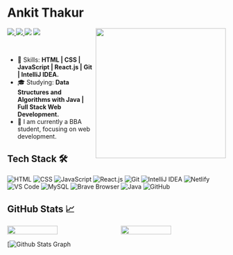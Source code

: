 
# Ankit Thakur
<div style="position: relative;">
    <img width="300px" src="https://media1.giphy.com/media/v1.Y2lkPTc5MGI3NjExdGNhdXNiaTI3YzduZWlnbGJzeXZtNTNyN2dsOWprdXA3d2hwbXJzMSZlcD12MV9pbnRlcm5hbF9naWZfYnlfaWQmY3Q9Zw/qPa9vUYCUrx6w/giphy.gif" style="position: relative; z-index: 1;" align="right" />
    
</div>



<p align="left">
  <a href="mailto:thakurankit13197@gmail.com">
    <img src="https://img.shields.io/badge/-thakurankit13197@gmail.com-6633cc?style=flat-square&logo=Gmail&logoColor=white&link=mailto:thakurankit13197@gmail.com" />
  </a>
  <a href="https://www.linkedin.com/in/ankit-thakur-6259b5226/">
    <img src="https://img.shields.io/badge/-Ankit%20Thakur-6633cc?style=flat-square&logo=Linkedin&logoColor=white&link=https://www.linkedin.com/in/ankit-thakur-6259b5226/" />
  </a>
  <a>
    <img src="https://img.shields.io/badge/Ankit Thakur%231783-6633cc?style=flat-square&logo=Discord&logoColor=white" />
  </a>
  <a href="https://github.com/thakurankit13197/?tab=follow">
    <img src="https://img.shields.io/github/followers/thakurankit13197?label=Follow&style=social" />
  </a>
</p>

<br>

- :rocket: Skills: <strong>HTML | CSS | JavaScript | React.js | Git | IntelliJ IDEA.</strong>
- :mortar_board: Studying: <strong>Data Structures and Algorithms with Java | Full Stack Web Development.</strong>
- :briefcase: I am currently a BBA student, focusing on web development.


## Tech Stack 🛠️
![HTML](https://img.shields.io/badge/-HTML-E34F26?style=flat-square&logo=html5&logoColor=white) ![CSS](https://img.shields.io/badge/-CSS-1572B6?style=flat-square&logo=css3&logoColor=white) ![JavaScript](https://img.shields.io/badge/-JavaScript-F7DF1E?style=flat-square&logo=javascript&logoColor=black) ![React.js](https://img.shields.io/badge/-React.js-61DAFB?style=flat-square&logo=react&logoColor=black) ![Git](https://img.shields.io/badge/-Git-F05032?style=flat-square&logo=git&logoColor=white) ![IntelliJ IDEA](https://img.shields.io/badge/-IntelliJ%20IDEA-000000?style=flat-square&logo=intellij-idea&logoColor=white) ![Netlify](https://img.shields.io/badge/-Netlify-00C7B7?style=flat-square&logo=netlify&logoColor=white) ![VS Code](https://img.shields.io/badge/-VS%20Code-007ACC?style=flat-square&logo=visual-studio-code&logoColor=white) ![MySQL](https://img.shields.io/badge/-MySQL-4479A1?style=flat-square&logo=mysql&logoColor=white) ![Brave Browser](https://img.shields.io/badge/-Brave%20Browser-FB542B?style=flat-square&logo=brave&logoColor=white) ![Java](https://img.shields.io/badge/-Java-007396?style=flat-square&logo=java&logoColor=white) ![GitHub](https://img.shields.io/badge/-GitHub-181717?style=flat-square&logo=github&logoColor=white)


## GitHub Stats 📈

<div style="display:flex; justify-content: space-between;">
  <img src="https://github-readme-stats.vercel.app/api?username=thakurankit012&show_icons=true&theme=dark" width="48%" />
  <img src="https://github-readme-streak-stats.herokuapp.com/?user=thakurankit012&theme=dark" width="48%" />
</div>

[![ Github Stats Graph](https://github-profile-summary-cards.vercel.app/api/cards/profile-details?username=thakurankit012&theme=radical&hide_border=true)






